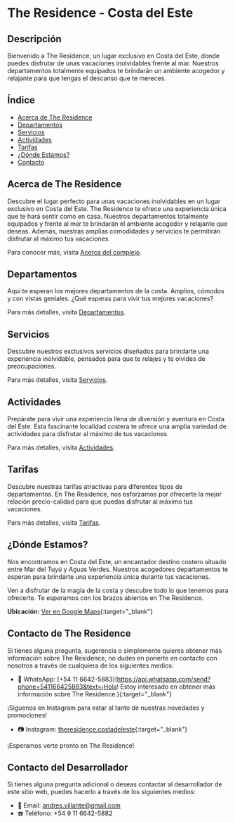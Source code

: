 # The Residence - Costa del Este

## Descripción

Bienvenido a The Residence, un lugar exclusivo en Costa del Este, donde puedes disfrutar de unas vacaciones inolvidables frente al mar. Nuestros departamentos totalmente equipados te brindarán un ambiente acogedor y relajante para que tengas el descanso que te mereces.

## Índice

- [Acerca de The Residence](#acerca-de-the-residence)
- [Departamentos](#departamentos)
- [Servicios](#servicios)
- [Actividades](#actividades)
- [Tarifas](#tarifas)
- [¿Dónde Estamos?](#dónde-estamos)
- [Contacto](#contacto)

## Acerca de The Residence

Descubre el lugar perfecto para unas vacaciones inolvidables en un lugar exclusivo en Costa del Este. The Residence te ofrece una experiencia única que te hará sentir como en casa. Nuestros departamentos totalmente equipados y frente al mar te brindarán el ambiente acogedor y relajante que deseas. Además, nuestras amplias comodidades y servicios te permitirán disfrutar al máximo tus vacaciones.

Para conocer más, visita [Acerca del complejo](./pages/acerca_del_complejo.html).

## Departamentos

Aquí te esperan los mejores departamentos de la costa. Amplios, cómodos y con vistas geniales. ¿Qué esperas para vivir tus mejores vacaciones?

Para más detalles, visita [Departamentos](./pages/departamentos.html).

## Servicios

Descubre nuestros exclusivos servicios diseñados para brindarte una experiencia inolvidable, pensados para que te relajes y te olvides de preocupaciones.

Para más detalles, visita [Servicios](./pages/servicios.html).

## Actividades

Prepárate para vivir una experiencia llena de diversión y aventura en Costa del Este. Esta fascinante localidad costera te ofrece una amplia variedad de actividades para disfrutar al máximo de tus vacaciones.

Para más detalles, visita [Actividades](./pages/actividades.html).

## Tarifas

Descubre nuestras tarifas atractivas para diferentes tipos de departamentos. En The Residence, nos esforzamos por ofrecerte la mejor relación precio-calidad para que puedas disfrutar al máximo tus vacaciones.

Para más detalles, visita [Tarifas](./pages/tarifas.html).

## ¿Dónde Estamos?

Nos encontramos en Costa del Este, un encantador destino costero situado entre Mar del Tuyú y Aguas Verdes. Nuestros acogedores departamentos te esperan para brindarte una experiencia única durante tus vacaciones.

Ven a disfrutar de la magia de la costa y descubre todo lo que tenemos para ofrecerte. Te esperamos con los brazos abiertos en The Residence.

**Ubicación:** [Ver en Google Maps](https://www.google.com/maps/place/Las+Amapolas+351,+Costa+del+Este,+Provincia+de+Buenos+Aires/@-36.6128785,-56.6867452,17z/data=!4m11!3m10!1s0x959c6cf8713be0f1:0x121a1e935f208b59!5m4!1s2023-07-29!2i3!4m1!1i2!8m2!3d-36.6129444!4d-56.6869233!16s%2Fg%2F11s7x2c16v?hl=es-419&entry=ttu){:target="_blank"}


## Contacto de The Residence

Si tienes alguna pregunta, sugerencia o simplemente quieres obtener más información sobre The Residence, no dudes en ponerte en contacto con nosotros a través de cualquiera de los siguientes medios:

- 📱 WhatsApp: [+54 11 6642-5883](https://api.whatsapp.com/send?phone=541166425883&text=¡Hola! Estoy interesado en obtener más información sobre The Residence.){:target="_blank"}

¡Síguenos en Instagram para estar al tanto de nuestras novedades y promociones!

- 📷 Instagram: [theresidence.costadeleste](https://www.instagram.com/theresidence.costadeleste/){:target="_blank"}

¡Esperamos verte pronto en The Residence!

## Contacto del Desarrollador

Si tienes alguna pregunta adicional o deseas contactar al desarrollador de este sitio web, puedes hacerlo a través de los siguientes medios:

- 📧 Email: [andres.villante@gmail.com](mailto:andres.villante@gmail.com)
- ☎️ Teléfono: +54 9 11 6642-5882
